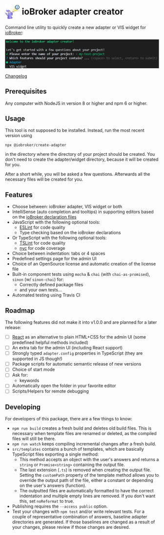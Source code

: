# <img src="adapter-creator.png" width="48" height="48" style="vertical-align: middle" />&nbsp;<span style="vertical-align: middle">ioBroker adapter creator</span>

Command line utility to quickly create a new adapter or VIS widget for [ioBroker](https://github.com/ioBroker):

<img src="docs/screenshot.png">

[Changelog](CHANGELOG.md)

<!--
TODO: Setup testing and display badges
[![node](https://img.shields.io/node/v/@iobroker/create-adapter.svg) ![npm](https://img.shields.io/npm/v/@iobroker/create-adapter.svg)](https://www.npmjs.com/package/@iobroker/create-adapter)

[![Build Status](https://img.shields.io/circleci/project/github/AlCalzone/create-adapter.svg)](https://circleci.com/gh/AlCalzone/create-adapter)
[![Coverage Status](https://img.shields.io/coveralls/github/AlCalzone/create-adapter.svg)](https://coveralls.io/github/AlCalzone/create-adapter)
-->

## Prerequisites
Any computer with NodeJS in version 8 or higher and npm 6 or higher.

## Usage
This tool is not supposed to be installed. Instead, run the most recent version using
```
npx @iobroker/create-adapter
```
in the directory where the directory of your project should be created. You don't need to create the adapter/widget directory, because it will be created for you.

After a short while, you will be asked a few questions. Afterwards all the necessary files will be created for you.


## Features
* Choose between: ioBroker adapter, VIS widget or both
* IntelliSense (auto completion and tooltips) in supporting editors based on the [ioBroker declaration files](https://www.npmjs.com/package/@types/iobroker)
* JavaScript with the following optional tools:
  * [ESLint](https://github.com/eslint/eslint) for code quality
  * Type checking based on the ioBroker declarations
* Or TypeScript with the following optional tools:
  * [TSLint](https://github.com/palantir/tslint) for code quality
  * [nyc](https://github.com/istanbuljs/nyc) for code coverage
* Choice between indentation: tabs or 4 spaces
* Predefined settings page for the admin UI
* Choice of an OpenSource license and automatic creation of the license file
* Built-in component tests using `mocha` & `chai` (with `chai-as-promised`), `sinon` (w/ `sinon-chai`) for:
  * Correctly defined package files
  * and your own tests...
* Automated testing using Travis CI

## Roadmap
The following features did not make it into v1.0.0 and are planned for a later release:
- [ ] [React](https://reactjs.org/) as an alternative to plain HTML+CSS for the admin UI (some predefined helpful methods included)
- [ ] An extra tab for the admin UI (including React support)
- [ ] Strongly typed `adapter.config` properties in TypeScript (they are supported in JS though!)
- [ ] Package scripts for automatic semantic release of new versions
- [ ] Choice of start mode
- [ ] Ask for:
  * keywords
- [ ] Automatically open the folder in your favorite editor
- [ ] Scripts/Helpers for remote debugging

## Developing
For developers of this package, there are a few things to know:

* `npm run build` creates a fresh build and deletes old build files. This is necessary when template files are renamed or deleted, as the compiled files will still be there.
* `npm run watch` keeps compiling incremental changes after a fresh build.
* `src/templates` contains a bunch of templates, which are basically TypeScript files exporting a single method: 
  * This method accepts an object with the user's answers and returns a `string` or `Promise<string>` containing the output file.
  * The last extension (`.ts`) is removed when creating the output file. Setting the `customPath` property of the template method allows you to override the output path of the file, either a constant or depending on the user's answers (function).
  * The outputted files are automatically formatted to have the correct indentation and multiple empty lines are removed. If you don't want this, set `noReformat` to true.
* Publishing requires the `--access public` option.
* Test your changes with `npm test` and/or write relevant tests. For a couple of representative combination of answers, baseline adapter directories are generated. If those baselines are changed as a result of your changes, please review if those changes are desired.
